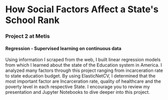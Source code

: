 
# How Social Factors Affect a State's School Rank

### Project 2 at Metis
#### Regression - Supervised learning on continuous data

Using information I scraped from the web, I built linear regression models from which I learned about the state of the Education system in America. I analyzed  many factors through this project ranging from incarceration rate to state education budget. By using ElasticNetCV, I determined that the most important factor are Incarceration rate, quality of healthcare and the poverty level in each respective State. I encourage you to review my presentation and Jupyter Notebooks to dive deeper into this project.
